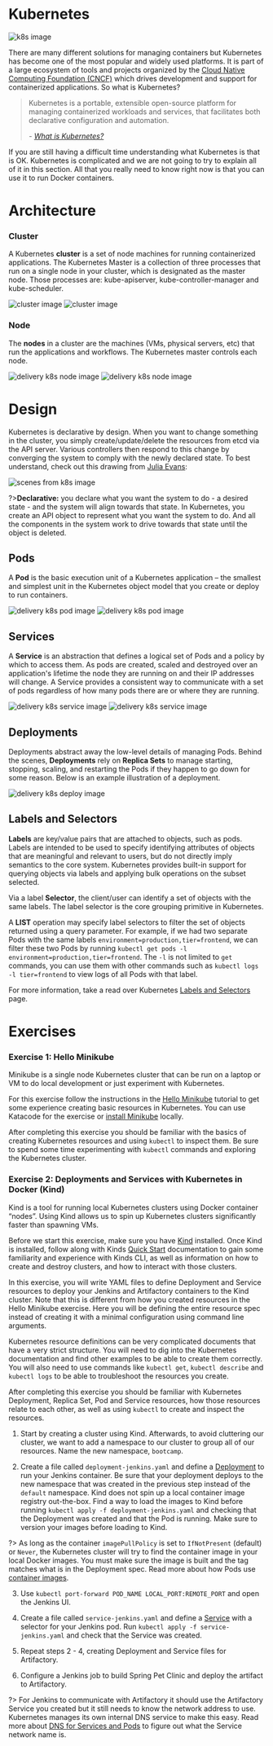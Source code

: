 # Kubernetes

![k8s image](img2/kubernetes.svg ':size=723x702 :class=icon :alt= k8s image')

There are many different solutions for managing containers but Kubernetes has become one of the most popular and widely used platforms. It is part of a large ecosystem of tools and projects organized by the [Cloud Native Computing Foundation (CNCF)](https://www.cncf.io/) which drives development and support for containerized applications. So what is Kubernetes?

> Kubernetes is a portable, extensible open-source platform for managing containerized workloads and services, that facilitates both declarative configuration and automation.
>
> _- [What is Kubernetes?](https://kubernetes.io/docs/concepts/overview/what-is-kubernetes/)_

If you are still having a difficult time understanding what Kubernetes is that is OK. Kubernetes is complicated and we are not going to try to explain all of it in this section. All that you really need to know right now is that you can use it to run Docker containers.

# Architecture

### Cluster

A Kubernetes **cluster** is a set of node machines for running containerized applications. The Kubernetes Master is a collection of three processes that run on a single node in your cluster, which is designated as the master node. Those processes are: kube-apiserver, kube-controller-manager and kube-scheduler.

![cluster image](img2/delivery-k8s-cluster_light.svg ':class=light-mode-img-center :alt= cluster image; light mode')
![cluster image](img2/delivery-k8s-cluster_dark.svg ':class=dark-mode-img-center :alt= cluster image; dark mode')

### Node

The **nodes** in a cluster are the machines (VMs, physical servers, etc) that run the applications and workflows. The Kubernetes master controls each node.

![delivery k8s node image](img2/delivery-k8s-node_light.svg ':class=light-mode-img-center :alt= delivery k8s node image; light mode')
![delivery k8s node image](img2/delivery-k8s-node_dark.svg ':class=dark-mode-img-center :alt= delivery k8s node image; dark mode')

# Design

Kubernetes is declarative by design. When you want to change something in the cluster, you simply create/update/delete the resources from etcd via the API server. Various controllers then respond to this change by converging the system to comply with the newly declared state. To best understand, check out this drawing from [Julia Evans](https://jvns.ca/blog/2017/06/04/learning-about-kubernetes/):

![scenes from k8s image](img2/scenes-from-kubernetes-page1.svg ':size=600px :class=img-center :alt= scenes from k8s image')

?>**Declarative:** you declare what you want the system to do - a desired state - and the system will align towards that state. In Kubernetes, you create an API object to represent what you want the system to do. And all the components in the system work to drive towards that state until the object is deleted.

## Pods

A **Pod** is the basic execution unit of a Kubernetes application – the smallest and simplest unit in the Kubernetes object model that you create or deploy to run containers.

![delivery k8s pod image](img2/delivery-k8s-pods_light.svg ':class=light-mode-img-center :alt= delivery k8s pod image; light mode')
![delivery k8s pod image](img2/delivery-k8s-pods_dark.svg ':class=dark-mode-img-center :alt= delivery k8s pod image; dark mode')

## Services

A **Service** is an abstraction that defines a logical set of Pods and a policy by which to access them. As pods are created, scaled and destroyed over an application's lifetime the node they are running on and their IP addresses will change. A Service provides a consistent way to communicate with a set of pods regardless of how many pods there are or where they are running.

![delivery k8s service image](img2/delivery-k8s-service_light.svg ':class=light-mode-img-center :alt= delivery k8s service image; light mode')
![delivery k8s service image](img2/delivery-k8s-service_dark.svg ':class=dark-mode-img-center :alt= delivery k8s service image; dark mode')

## Deployments

Deployments abstract away the low-level details of managing Pods. Behind the scenes, **Deployments** rely on **Replica Sets** to manage starting, stopping, scaling, and restarting the Pods if they happen to go down for some reason. Below is an example illustration of a deployment.

![delivery k8s deploy image](img2/delivery-k8s-deploy.gif ':class=img-center :alt= delivery k8s deploy image')

## Labels and Selectors

**Labels** are key/value pairs that are attached to objects, such as pods. Labels are intended to be used to specify identifying attributes of objects that are meaningful and relevant to users, but do not directly imply semantics to the core system. Kubernetes provides built-in support for querying objects via labels and applying bulk operations on the subset selected.

Via a label **Selector**, the client/user can identify a set of objects with the same labels. The label selector is the core grouping primitive in Kubernetes.

A **LIST** operation may specify label selectors to filter the set of objects returned using a query parameter. For example, if we had two separate Pods with the same labels `environment=production,tier=frontend`, we can filter these two Pods by running `kubectl get pods -l environment=production,tier=frontend`. The `-l` is not limited to `get` commands, you can use them with other commands such as `kubectl logs -l tier=frontend` to view logs of all Pods with that label.

For more information, take a read over Kubernetes [Labels and Selectors](https://kubernetes.io/docs/concepts/overview/working-with-objects/labels/) page.

# Exercises

### Exercise 1: Hello Minikube

Minikube is a single node Kubernetes cluster that can be run on a laptop or VM to do local development or just experiment with Kubernetes.

For this exercise follow the instructions in the [Hello Minikube](https://kubernetes.io/docs/tutorials/hello-minikube/#) tutorial to get some experience creating basic resources in Kubernetes. You can use Katacode for the exercise or [install Minikube](https://kubernetes.io/docs/tasks/tools/install-minikube/) locally.

After completing this exercise you should be familiar with the basics of creating Kubernetes resources and using `kubectl` to inspect them. Be sure to spend some time experimenting with `kubectl` commands and exploring the Kubernetes cluster.

### Exercise 2: Deployments and Services with Kubernetes in Docker (Kind)

Kind is a tool for running local Kubernetes clusters using Docker container “nodes”. Using Kind allows us to spin up Kubernetes clusters significantly faster than spawning VMs.

Before we start this exercise, make sure you have [Kind](https://kind.sigs.k8s.io/docs/user/quick-start/#installation) installed. Once Kind is installed, follow along with Kinds [Quick Start](https://kind.sigs.k8s.io/docs/user/quick-start/) documentation to gain some familiarity and experience with Kinds CLI, as well as information on how to create and destroy clusters, and how to interact with those clusters.

In this exercise, you will write YAML files to define Deployment and Service resources to deploy your Jenkins and Artifactory containers to the Kind cluster. Note that this is different from how you created resources in the Hello Minikube exercise. Here you will be defining the entire resource spec instead of creating it with a minimal configuration using command line arguments.

Kubernetes resource definitions can be very complicated documents that have a very strict structure. You will need to dig into the Kubernetes documentation and find other examples to be able to create them correctly. You will also need to use commands like `kubectl get`, `kubectl describe` and `kubectl logs` to be able to troubleshoot the resources you create.

After completing this exercise you should be familiar with Kubernetes Deployment, Replica Set, Pod and Service resources, how those resources relate to each other, as well as using `kubectl` to create and inspect the resources.

1. Start by creating a cluster using Kind. Afterwards, to avoid cluttering our cluster, we want to add a namespace to our cluster to group all of our resources. Name the new namespace, `bootcamp`.

2. Create a file called `deployment-jenkins.yaml` and define a [Deployment](https://kubernetes.io/docs/concepts/workloads/controllers/deployment/) to run your Jenkins container. Be sure that your deployment deploys to the new namespace that was created in the previous step instead of the `default` namespace. Kind does not spin up a local container image registry out-the-box. Find a way to load the images to Kind before running `kubectl apply -f deployment-jenkins.yaml` and checking that the Deployment was created and that the Pod is running. Make sure to version your images before loading to Kind.

  ?> As long as the container `imagePullPolicy` is set to `IfNotPresent` (default) or `Never`, the Kubernetes cluster will try to find the container image in your local Docker images. You must make sure the image is built and the tag matches what is in the Deployment spec. Read more about how Pods use [container images](https://kubernetes.io/docs/concepts/containers/images/).

3. Use `kubectl port-forward POD_NAME LOCAL_PORT:REMOTE_PORT` and open the Jenkins UI.

4. Create a file called `service-jenkins.yaml` and define a [Service](https://kubernetes.io/docs/concepts/services-networking/service/) with a selector for your Jenkins pod. Run `kubectl apply -f service-jenkins.yaml` and check that the Service was created.

5. Repeat steps 2 - 4, creating Deployment and Service files for Artifactory.

6. Configure a Jenkins job to build Spring Pet Clinic and deploy the artifact to Artifactory.

  ?> For Jenkins to communicate with Artifactory it should use the Artifactory Service you created but it still needs to know the network address to use. Kubernetes manages its own internal DNS service to make this easy. Read more about [DNS for Services and Pods](https://kubernetes.io/docs/concepts/services-networking/dns-pod-service/) to figure out what the Service network name is.
